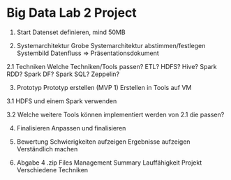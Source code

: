 # Big Data Lab 2 Project

1. Start
Datenset definieren, mind 50MB

2. Systemarchitektur
Grobe Systemarchitektur abstimmen/festlegen
Systembild
Datenfluss
=> Präsentationsdokument

2.1 Techniken
Welche Techniken/Tools passen?
ETL?
HDFS?
Hive?
Spark RDD?
Spark DF?
Spark SQL?
Zeppelin?

3. Prototyp
Prototyp erstellen (MVP 1)
Erstellen in Tools auf VM

3.1 
HDFS und einem Spark verwenden 

3.2
Welche weitere Tools können implementiert werden von 2.1 die passen?

4. Finalisieren
Anpassen und finalisieren

5. Bewertung
Schwierigkeiten aufzeigen
Ergebnisse aufzeigen
Verständlich machen

6. Abgabe
4 .zip Files
Management Summary
Lauffähigkeit Projekt
Verschiedene Techniken






